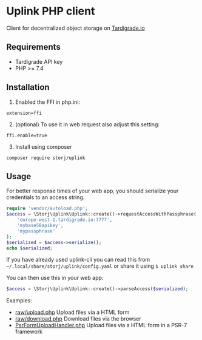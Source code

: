 Uplink PHP client
=============

Client for decentralized object storage on [Tardigrade.io](https://tardigrade.io/)

Requirements
----------

- Tardigrade API key
- PHP >= 7.4

Installation
---------

1. Enabled the FFI in php.ini:

```
extension=ffi
```

2. (optional) To use it in web request also adjust this setting:

```
ffi.enable=true
```

3. Install using composer

```
composer require storj/uplink
```

Usage
----

For better response times of your web app, you should serialize your credentials to an access string.

```php
require 'vendor/autoload.php';
$access = \Storj\Uplink\Uplink::create()->requestAccessWithPassphrase(
    'europe-west-1.tardigrade.io:7777',
    'mybase58apikey',
    'mypassphrase'
);
$serialized = $access->serialize();
echo $serialized;
```

If you have already used uplink-cli you can read this from `~/.local/share/storj/uplink/config.yaml`
or share it using `$ uplink share`

You can then use this in your web app:

```php
$access = \Storj\Uplink\Uplink::create()->parseAccess($serialized);
```

Examples:

- [raw/upload.php](examples/raw/upload.php) Upload files via a HTML form
- [raw/download.php](examples/raw/download.php) Download files via the browser
- [PsrFormUploadHandler.php](examples/PsrFormUploadHandler.php) Upload files via a HTML form in a PSR-7 framework